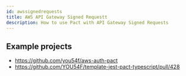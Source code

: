 ```yaml
---
id: awssignedrequests
title: AWS API Gateway Signed Requestt
description: How to use Pact with API Gateway Signed Requests
---
```


## Example projects

* https://github.com/you54f/aws-auth-pact
* https://github.com/YOU54F/template-jest-pact-typescript/pull/428